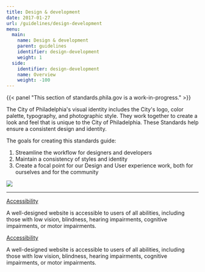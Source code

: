 ```yaml
---
title: Design & development
date: 2017-01-27
url: /guidelines/design-development
menu:
  main:
    name: Design & development
    parent: guidelines
    identifier: design-development
    weight: 1
  side:
    identifier: design-development
    name: Overview
    weight: -100
---
```


{{< panel "This section of standards.phila.gov is a work-in-progress." >}}

The City of Philadelphia's visual identity includes the City's logo, color palette, typography, and photographic style. They work together to create a look and feel that is unique to the City of Philadelphia. These Standards help ensure a consistent design and identity.

The goals for creating this standards guide:

1. Streamline the workflow for designers and developers
2. Maintain a consistency of styles and identity
3. Create a focal point for our Design and User experience work, both for ourselves and for the community

![](/standards/img/design-dev-overview.jpg)

___

<div class="accordion" data-accordion data-multi-expand="true" data-allow-all-closed="true">
  <div class="accordion-item is-active" data-accordion-item>
    <a href="#" class="accordion-title">Accessibility</a>
    <div class="accordion-content" data-tab-content>
      <p>A well-designed website is accessible to users of all abilities, including those with low vision, blindness, hearing impairments, cognitive impairments, or motor impairments.</p>
    </div>
  </div>
  <div class="accordion-item" data-accordion-item>
    <a href="#" class="accordion-title">Accessibility</a>
    <div class="accordion-content" data-tab-content>
      <p>A well-designed website is accessible to users of all abilities, including those with low vision, blindness, hearing impairments, cognitive impairments, or motor impairments.</p>
    </div>
  </div>
</div>
